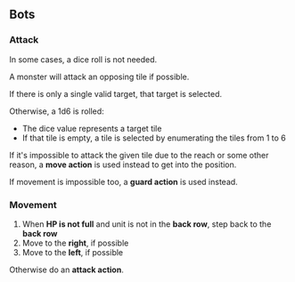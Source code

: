 ## Bots

### Attack

In some cases, a dice roll is not needed.

A monster will attack an opposing tile if possible.

If there is only a single valid target, that target is selected.

Otherwise, a 1d6 is rolled:

* The dice value represents a target tile
* If that tile is empty, a tile is selected by enumerating the tiles from 1 to 6

If it's impossible to attack the given tile due to the reach or some other reason, a **move action** is used instead to get into the position.

If movement is impossible too, a **guard action** is used instead.

### Movement

1. When **HP is not full** and unit is not in the **back row**, step back to the **back row**
2. Move to the **right**, if possible
3. Move to the **left**, if possible

Otherwise do an **attack action**.

